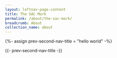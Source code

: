 ```yaml
---
layout: leftnav-page-content
title: The SAC Mark
permalink: /about/the-sac-mark/
breadcrumb: About
collection_name: about
---
```


{%- assign prev-second-nav-title = "hello world" -%}
<p>{{- prev-second-nav-title -}}</p>

